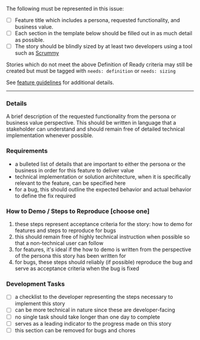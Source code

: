 The following must be represented in this issue:

- [ ] Feature title which includes a persona, requested functionality, and business value.
- [ ] Each section in the template below should be filled out in as much detail as possible.
- [ ] The story should be blindly sized by at least two developers using a tool such as [Scrummy](http://playscrummy.com)

Stories which do not meet the above Definition of Ready criteria may still be created but must be tagged with `needs: definition` or `needs: sizing`

See [feature guidelines](./README.md#features) for additional details.

---

### Details

A brief description of the requested functionality from the persona or business value perspective. This should be written in language that a stakeholder can understand and should remain free of detailed technical implementation whenever possible.

### Requirements

* a bulleted list of details that are important to either the persona or the business in order for this feature to deliver value
* technical implementation or solution architecture, when it is specifically relevant to the feature, can be specified here
* for a bug, this should outline the expected behavior and actual behavior to define the fix required

### How to Demo / Steps to Reproduce [choose one]

1. these steps represent acceptance criteria for the story: how to demo for features and steps to reproduce for bugs
2. this should remain free of highly technical instruction when possible so that a non-technical user can follow
3. for features, it's ideal if the how to demo is written from the perspective of the persona this story has been written for
4. for bugs, these steps should reliably (if possible) reproduce the bug and serve as acceptance criteria when the bug is fixed

### Development Tasks

- [ ] a checklist to the developer representing the steps necessary to implement this story
- [ ] can be more technical in nature since these are developer-facing
- [ ] no single task should take longer than one day to complete
- [ ] serves as a leading indicator to the progress made on this story
- [ ] this section can be removed for bugs and chores
